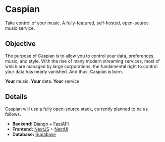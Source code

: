 # Caspian

Take control of your music. A fully-featured, self-hosted, open-source music service.

## Objective

The purpose of Caspian is to allow you to control your data, preferences, music, and style. With the rise of many modern streaming services, most of which are managed by large corporations, the fundamental right to control your data has nearly vanished. And thus, Caspian is born.

**Your** music. **Your** data. **Your** service.

## Details

Caspian will use a fully open-source stack, currently planned to be as follows.

- **Backend:** [Django](https://github.com/django/django) + [FastAPI](https://github.com/tiangolo/fastapi)
- **Frontend:** [NextJS](https://github.com/vercel/next.js) + [NextUI](https://github.com/nextui-org/nextui)
- **Database:** [Supabase](https://github.com/supabase/supabase)
